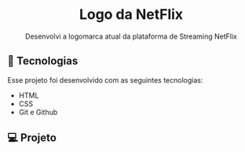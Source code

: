 <h1 align="center"> Logo da NetFlix</h1>

<p align="center"> Desenvolvi a logomarca atual da plataforma de Streaming NetFlix</p>

## 🚀 Tecnologias

Esse projeto foi desenvolvido com as seguintes tecnologias:

- HTML
- CSS
- Git e Github

## 💻 Projeto

